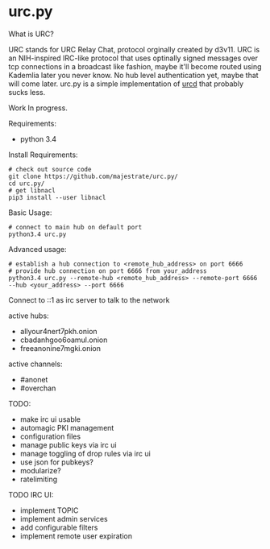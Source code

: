 urc.py
======


What is URC?

URC stands for URC Relay Chat, protocol orginally created by d3v11.
URC is an NIH-inspired IRC-like protocol that uses optinally signed messages over tcp
connections in a broadcast like fashion, maybe it'll become routed using Kademlia later you never know.
No hub level authentication yet, maybe that will come later.
urc.py is a simple implementation of [urcd](https://github.com/d3v11b0t/urcd) that probably sucks less.

Work In progress.

Requirements:

* python 3.4

Install Requirements:

    # check out source code
    git clone https://github.com/majestrate/urc.py/
    cd urc.py/
    # get libnacl
    pip3 install --user libnacl

Basic Usage:

    # connect to main hub on default port
    python3.4 urc.py 

Advanced usage:

    # establish a hub connection to <remote_hub_address> on port 6666
    # provide hub connection on port 6666 from your_address
    python3.4 urc.py --remote-hub <remote_hub_address> --remote-port 6666 --hub <your_address> --port 6666



Connect to ::1 as irc server to talk to the network

active hubs:

* allyour4nert7pkh.onion
* cbadanhgoo6oamul.onion
* freeanonine7mgki.onion

active channels:

* #anonet
* #overchan



TODO:

* make irc ui usable
* automagic PKI management
* configuration files
* manage public keys via irc ui
* manage toggling of drop rules via irc ui
* use json for pubkeys?
* modularize?
* ratelimiting

TODO IRC UI:

* implement TOPIC
* implement admin services
* add configurable filters
* implement remote user expiration

